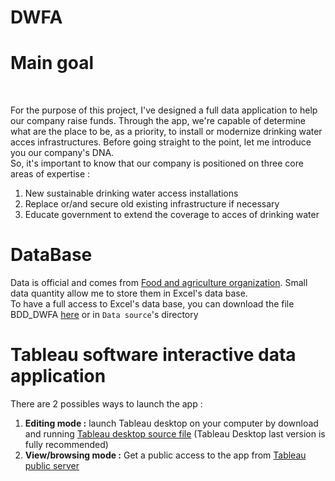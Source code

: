# DWFA

# Main goal
</br>

For the purpose of this project, I've designed a full data application to help our company raise funds. Through the app, we're capable of determine what are the place to be, as a priority, to install or modernize drinking water acces infrastructures. Before going straight to the point, let me introduce you our company's DNA.  
So, it's important to know that our company is positioned on three core areas of expertise :
</br>
1. New sustainable drinking water access installations
2. Replace or/and secure old existing infrastructure if necessary
3. Educate government to extend the coverage to acces of drinking water


# DataBase 
 
Data is official and comes from [Food and agriculture organization](https://www.fao.org/home/en). Small data quantity allow me to store them in Excel's data base. 
</br>
To have a full access to Excel's data base, you can download the file BDD_DWFA [here](https://github.com/marcadeant/DWA/blob/main/Data%20Source/BDD_DWFA.xls) or in `Data source`'s directory

# Tableau software interactive data application

There are 2 possibles ways to launch the app : 
</br> 
1. **Editing mode :** launch Tableau desktop on your computer by download and running [Tableau desktop source file](https://github.com/marcadeant/DWA/blob/main/Application%20Tableau/Drinking%20Water%20Study.twbx) (Tableau Desktop last version is fully recommended)
2. **View/browsing mode :** Get a public access to the app from [Tableau public server](https://public.tableau.com/app/profile/antoine.marcad./viz/DrinkingWaterStudy/Histoire1)
